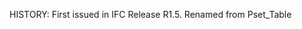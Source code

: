 

<!-- end of short definition -->
HISTORY: First issued in IFC Release R1.5. Renamed from Pset_Table
